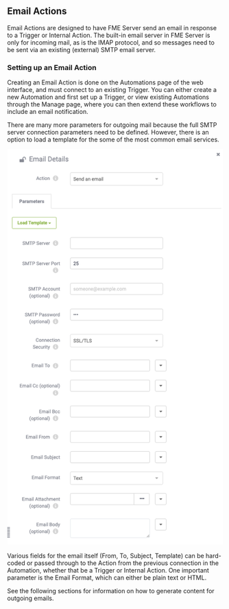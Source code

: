 ## Email Actions ##

Email Actions are designed to have FME Server send an email in response to a Trigger or Internal Action. The built-in email server in FME Server is only for incoming mail, as is the IMAP protocol, and so messages need to be sent via an existing (external) SMTP email server.

### Setting up an Email Action ###

Creating an Email Action is done on the Automations page of the web interface, and must connect to an existing Trigger. You can either create a new Automation and first set up a Trigger, or view existing Automations through the Manage page, where you can then extend these workflows to include an email notification.

There are many more parameters for outgoing mail because the full SMTP server connection parameters need to be defined. However, there is an option to load a template for the some of the most common email services.

![](./Images/Img4.025.EmailActionParameters.png)

Various fields for the email itself (From, To, Subject, Template) can be hard-coded or passed through to the Action from the previous connection in the Automation, whether that be a Trigger or Internal Action. One important parameter is the Email Format, which can either be plain text or HTML.

See the following sections for information on how to generate content for outgoing emails.
